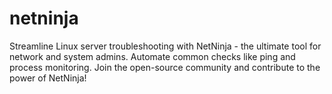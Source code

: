 # netninja
Streamline Linux server troubleshooting with NetNinja - the ultimate tool for network and system admins. Automate common checks like ping and process monitoring. Join the open-source community and contribute to the power of NetNinja!
